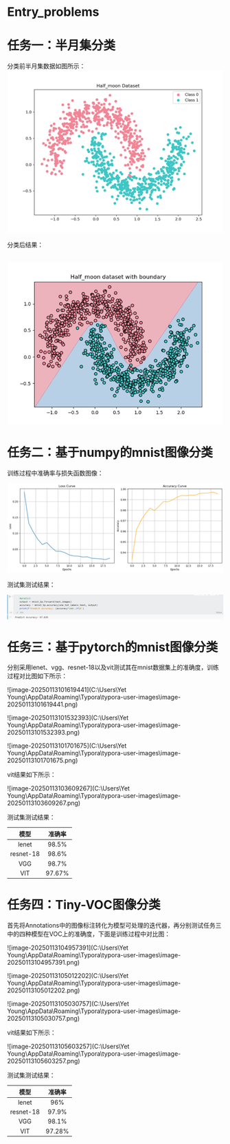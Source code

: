 # Entry_problems
# 任务一：半月集分类

分类前半月集数据如图所示：
![image](./pictures/half_moon_undivided.png)

分类后结果：

​	![image](./pictures/half_moon_boundary.png)

# 任务二：基于numpy的mnist图像分类

训练过程中准确率与损失函数图像：

![image](./pictures/mnist_np.png)

测试集测试结果：

![image](./pictures/mnist_np_accuracy.png)

# 任务三：基于pytorch的mnist图像分类

分别采用lenet、vgg、resnet-18以及vit测试其在mnist数据集上的准确度，训练过程对比图如下所示：

![image-20250113101619441](C:\Users\Yet Young\AppData\Roaming\Typora\typora-user-images\image-20250113101619441.png)

![image-20250113101532393](C:\Users\Yet Young\AppData\Roaming\Typora\typora-user-images\image-20250113101532393.png)

![image-20250113101701675](C:\Users\Yet Young\AppData\Roaming\Typora\typora-user-images\image-20250113101701675.png)

vit结果如下所示：

![image-20250113103609267](C:\Users\Yet Young\AppData\Roaming\Typora\typora-user-images\image-20250113103609267.png)

测试集测试结果：

|   模型    | 准确率 |
| :-------: | :----: |
|   lenet   | 98.5%  |
| resnet-18 | 98.6%  |
|    VGG    | 98.7%  |
|    VIT    | 97.67% |

# 任务四：Tiny-VOC图像分类

首先将Annotations中的图像标注转化为模型可处理的迭代器，再分别测试任务三中的四种模型在VOC上的准确度，下面是训练过程中对比图：

![image-20250113104957391](C:\Users\Yet Young\AppData\Roaming\Typora\typora-user-images\image-20250113104957391.png)

![image-20250113105012202](C:\Users\Yet Young\AppData\Roaming\Typora\typora-user-images\image-20250113105012202.png)

![image-20250113105030757](C:\Users\Yet Young\AppData\Roaming\Typora\typora-user-images\image-20250113105030757.png)

vit结果如下所示：

![image-20250113105603257](C:\Users\Yet Young\AppData\Roaming\Typora\typora-user-images\image-20250113105603257.png)

测试集测试结果：

|   模型    | 准确率 |
| :-------: | :----: |
|   lenet   |  96%   |
| resnet-18 | 97.9%  |
|    VGG    | 98.1%  |
|    VIT    | 97.28% |
